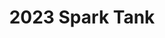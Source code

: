 ---
layout: dau
title: 2023 Spark Tank 
sections:
  hero:
    logo: 
    text: 2023 Travis AFB Spark Tank
    header: 
    color:
      light: '000'
      dark: '111'
  splitColumns:
    - header: What is Spark Tank?
      descriptor: >
        The Travis AFB Spark Tank is a chance for any airman, regardless of rank, to pitch their innovative ideas, initiatives, or programs for additional funding, visibility, and to grow a culture of innovation.
      image: /sparktank/images/spark-tank-bkgrnd.png
      textOrientation: right
    - header: Spark Tank Timeline
      descriptor: >
        <h4>October - 15 November, 2022</h4>
        <h5>Window for Spark Tank submissions</h5>
        <br>
        <h4>15 November - 7 December, 2022</h4>
        <h5>Refine your submission and submit your final proposal</h5>
        <h6>NOTE: Personnel pitching ideas must attend one of the Friday Pitch Sessions</h6>
        <br>
        <h4>15 December, 2022</h4>
        <h5>Pitch your idea to the Spark Tank judges panel</h5>
        <br>
        <h4>16 December, 2022 - 15 January, 2023</h4>
        <h5>Submitters create and forward all required documentation for their proposals</h5>
        <h6>Ex.: Statements of Work, Form 9's, etc.</h6>
        <br>
        <h4>15 January, 2023</h4>
        <h5>Wing CC reviews top picks and selects the top 3</h5>
        <br>
        <h4>1 March, 2023</h4>
        <h5>Spark Tank is held at Travis AFB</h5>
        <h5>Top 3 present their ideas to the Wing CC and VIP's</h5><br>
      image:
      textOrientation: left
  splitColumnsFinal:
    header: Overview of Previous Spark Tank Top Nominees
    descriptor: >
      Previous Spark Tank top selectees have included:
        <li> From AES: an additively manufactured KC-46A hose and line clamp to prevent tripping hazards and remove the need to use sharp tools to remove the mounted hoses and lines.
        <h6>Champions: Branden Bowman, TSgt, 60 AES, Tristen Meadors, SSgt, 60 AES, Max Estrada, SSgt, 60 AES, and Stephen Jogerst, TSgt, 60 AMXS</h6></li>
        <li> From MDG: a medical program using Oura fitness rings in conjunction with the Pear Sports smart phone application to help get post-partum mothers back into shape.
        <h6>Champion: Sarah K. Brown-Fernandez, Capt, 60 MDG</h6></li>
        <li> From MXG: Augmented Reality equipment for aircraft maintenance.
        <h6>Champion: Kevin C. Wolfe, TSgt, 60 MXS</h6></li>
        <li>From MXG: a robot armature to calibrate thermometers for the Precision Measurement Equipment Laboratory.
        <h6>Champion: Clay Clemmer, SrA, 60 MXS</h6></li>
        <li> From SFS: a drive-in backscatter x-ray system to inspect tractor trailers coming through the South Gate.
        <h6>Champion: Gresham, TSgt, 60 SFS</li>
    image: /sparktank/images/spark-tank-2022-wolfe.jpg
    textOrientation: center # image: /arvr/images/arvr.png
  faq:
    header: Frequently Asked Questions (FAQs)
    tabs:
      - question: If I don't get picked as a top nominee, can I still receive funding for my idea?
        answer: >
          Yes!  Even those submissions which are not selected as top nominees will be considered for funding.  Once the top submissions have had funding allocated, other innovation ideas will be considered for funding.  If you have an idea, submit it!
      - question: If I didn't make the Spark Tank submission deadline, can I still submit my idea?
        answer: >
          Of course!  We encourage all Airmen to submit their ideas at any point, not just during the Spark Tank submission time frame.  To do so, follow the steps earlier in the page.
  # cta:
  #   - header: Get started today!
  #     button1Text: Join our Ecosystem
  #     button1Url:  /forms/suas-join.html
  #     isInternal: 'yes'
  #   # - header: Get started today!
  #   #   code: <span class="hs-cta-wrapper" id="hs-cta-wrapper-ccad752c-9208-46fc-95ab-6c161ec2da44"><span class="hs-cta-node hs-cta-ccad752c-9208-46fc-95ab-6c161ec2da44" id="hs-cta-ccad752c-9208-46fc-95ab-6c161ec2da44"><!--[if lte IE 8]><div id="hs-cta-ie-element"></div><![endif]--><a href="https://cta-redirect.hubspot.com/cta/redirect/19681065/ccad752c-9208-46fc-95ab-6c161ec2da44"  target="_blank" ><img class="hs-cta-img" id="hs-cta-img-ccad752c-9208-46fc-95ab-6c161ec2da44" style="border-width:0px;" src="https://no-cache.hubspot.com/cta/default/19681065/ccad752c-9208-46fc-95ab-6c161ec2da44.png"  alt="Join our Ecosystem"/></a></span><script charset="utf-8" src="https://js.hscta.net/cta/current.js"></script><script type="text/javascript"> hbspt.cta.load(19681065, 'ccad752c-9208-46fc-95ab-6c161ec2da44', {"region":"na1"}); </script></span>
  #   # - header: Ready to get started?
  #   #   descriptor: Reach out and join the team
  #   #   manual:
  #   #     - code: <span class="hs-cta-wrapper" id="hs-cta-wrapper-da368c67-665f-4cab-b5f9-3dc694fa6523"><span class="hs-cta-node hs-cta-da368c67-665f-4cab-b5f9-3dc694fa6523" id="hs-cta-da368c67-665f-4cab-b5f9-3dc694fa6523"><!--[if lte IE 8]><div id="hs-cta-ie-element"></div><![endif]--><a href="https://cta-redirect.hubspot.com/cta/redirect/19681065/da368c67-665f-4cab-b5f9-3dc694fa6523"  target="_blank" ><img class="hs-cta-img" id="hs-cta-img-da368c67-665f-4cab-b5f9-3dc694fa6523" style="border-width:0px;" src="https://no-cache.hubspot.com/cta/default/19681065/da368c67-665f-4cab-b5f9-3dc694fa6523.png"  alt="View the Small UAS (Drone) Knowledge Base"/></a></span><script charset="utf-8" src="https://js.hscta.net/cta/current.js"></script><script type="text/javascript"> hbspt.cta.load(19681065, 'da368c67-665f-4cab-b5f9-3dc694fa6523', {"region":"na1"}); </script></span>
  #       # - code: <span class="hs-cta-wrapper" id="hs-cta-wrapper-ccad752c-9208-46fc-95ab-6c161ec2da44"><span class="hs-cta-node hs-cta-ccad752c-9208-46fc-95ab-6c161ec2da44" id="hs-cta-ccad752c-9208-46fc-95ab-6c161ec2da44"><!--[if lte IE 8]><div id="hs-cta-ie-element"></div><![endif]--><a href="https://cta-redirect.hubspot.com/cta/redirect/19681065/ccad752c-9208-46fc-95ab-6c161ec2da44"  target="_blank" ><img class="hs-cta-img" id="hs-cta-img-ccad752c-9208-46fc-95ab-6c161ec2da44" style="border-width:0px;" src="https://no-cache.hubspot.com/cta/default/19681065/ccad752c-9208-46fc-95ab-6c161ec2da44.png"  alt="Join our Ecosystem"/></a></span><script charset="utf-8" src="https://js.hscta.net/cta/current.js"></script><script type="text/javascript"> hbspt.cta.load(19681065, 'ccad752c-9208-46fc-95ab-6c161ec2da44', {"region":"na1"}); </script></span>
  #     buttons:
  #       - text: Join our Ecosystem
  #         url:  /forms/suas-join.html
  #         isInternal: 'yes'
  #     #   - text: Join our ecosystem
  #     #     url: /apply/
  #     #     isInternal: 'yes'
  #   - header: Ready to get started?
  #     descriptor: Reach out and join the team
  #     manual:
  #       - code: <span class="hs-cta-wrapper" id="hs-cta-wrapper-da368c67-665f-4cab-b5f9-3dc694fa6523"><span class="hs-cta-node hs-cta-da368c67-665f-4cab-b5f9-3dc694fa6523" id="hs-cta-da368c67-665f-4cab-b5f9-3dc694fa6523"><!--[if lte IE 8]><div id="hs-cta-ie-element"></div><![endif]--><a href="https://cta-redirect.hubspot.com/cta/redirect/19681065/da368c67-665f-4cab-b5f9-3dc694fa6523"  target="_blank" ><img class="hs-cta-img" id="hs-cta-img-da368c67-665f-4cab-b5f9-3dc694fa6523" style="border-width:0px;" src="https://no-cache.hubspot.com/cta/default/19681065/da368c67-665f-4cab-b5f9-3dc694fa6523.png"  alt="View the Small UAS (Drone) Knowledge Base"/></a></span><script charset="utf-8" src="https://js.hscta.net/cta/current.js"></script><script type="text/javascript"> hbspt.cta.load(19681065, 'da368c67-665f-4cab-b5f9-3dc694fa6523', {"region":"na1"}); </script></span>
  #       # - code: <span class="hs-cta-wrapper" id="hs-cta-wrapper-ccad752c-9208-46fc-95ab-6c161ec2da44"><span class="hs-cta-node hs-cta-ccad752c-9208-46fc-95ab-6c161ec2da44" id="hs-cta-ccad752c-9208-46fc-95ab-6c161ec2da44"><!--[if lte IE 8]><div id="hs-cta-ie-element"></div><![endif]--><a href="https://cta-redirect.hubspot.com/cta/redirect/19681065/ccad752c-9208-46fc-95ab-6c161ec2da44"  target="_blank" ><img class="hs-cta-img" id="hs-cta-img-ccad752c-9208-46fc-95ab-6c161ec2da44" style="border-width:0px;" src="https://no-cache.hubspot.com/cta/default/19681065/ccad752c-9208-46fc-95ab-6c161ec2da44.png"  alt="Join our Ecosystem"/></a></span><script charset="utf-8" src="https://js.hscta.net/cta/current.js"></script><script type="text/javascript"> hbspt.cta.load(19681065, 'ccad752c-9208-46fc-95ab-6c161ec2da44', {"region":"na1"}); </script></span>
  #     buttons:
  #       - text: Join our Ecosystem
  #         url:  /forms/suas-join.html
  #         isInternal: 'yes'
  #     #   - text: Join our ecosystem
  #     #     url: /apply/
  #     #     isInternal: 'yes'
  # # features:
  # #   - header: Learn what Puckboard can do for you
  # #     cards:
  # #      - image: /arvr/images/requests.svg
  # #        header: Event Volunteering
  # #        descriptor: Easily request open positions on flights, sims, or ground events from your personal device, anywhere in the world...without needing a lengthy text chain to your schedulers.
  # #      - video: https://player.vimeo.com/video/519703716?title=0&amp;byline=0&amp;portrait=0&amp;badge=0&amp;autopause=0&amp;player_id=0&amp;app_id=58479
  # #        header: Conflict Resolution
  # #        descriptor: Quickly identify and resolve conflicts, even when crewmembers are scheduled separately by two different organizations.
  # #      - image: /arvr/images/checkfilled.svg
  # #        header: Crew Availability
  # #        descriptor: View available crewmembers before accidentally scheduling someone for two flights at the same time.
  # #        image-alt: Platform One Ecosystem
  # #   - header: What's new in Puckboard?
  # #     descriptor: The latest releases.
  # #     cards:
  # #      - header: Mobile Improvements
  # #        descriptor: Access your schedule from any device with internet connection, make requests, and approve them all on your phone. 
  # #      - header: Multi-week View
  # #        descriptor: View your schedule across multiple weeks with the click of a button, with easy filters available to view by personnel or event type.
  # #      - header: Performance Improvements & Bug Fixes
  # #        descriptor: Improvements to loading time and bug fixes for multiple features. 
  # #      - header: Restructured Permission Set
  # #        descriptor: Added functionality for Squadron POCs and Organizational Admins, with greater flexibility to scale fast and securely.
  # #      - header: Delete / Cancel Requests
  # #        descriptor: Delete or cancel requests after review, improving communications within your squadron. 
  # #      - header: Puckboard Logging Beta
  # #        descriptor: Puckboard Logging Beta Program, contact us to get involved!
---